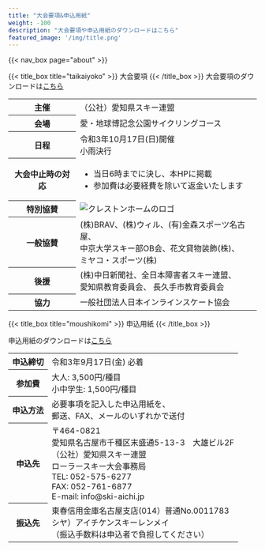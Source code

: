 ```yaml
---
title: "大会要項&申込用紙"
weight: -100
description: "大会要項や申込用紙のダウンロードはこちら"
featured_image: '/img/title.png'
---
```


{{< nav_box page="about" >}}

{{< title_box title="taikaiyoko" >}}
大会要項
{{< /title_box >}}
大会要項のダウンロードは[こちら](https://drive.google.com/uc?export=download&id=1cGrSakZ45X6GDv-77CUZqbP2THWAgdTm "ダウンロード (Google Drive)")

<table class="about cf ph3 ph5-l pv3 pv4-l f4 tc-l measure-wide lh-copy center">
  <tr>
    <th>主催</th>
    <td>（公社）愛知県スキー連盟</td>
  </tr>
  <tr>
    <th>会場</th>
    <td>愛・地球博記念公園サイクリングコース
    </td>
  </tr>
  <tr>
    <th>日程</th>
    <td>令和3年10月17日(日)開催<br>
    小雨決行
    </td>
  </tr>
  <tr>
    <th>大会中止時の対応</th>
    <td class="ippan">
        <ul>
            <li style="text-align: left;">当日6時までに決し、本HPに掲載</li>
            <li style="text-align: left;">参加費は必要経費を除いて返金いたします</li>
        </ul>
    </td>
  </tr>
  <tr>
    <th>特別協賛</th>
    <td><img class="logo center" src="/img/crestn_logo.png" alt="クレストンホームのロゴ"></td>
  </tr>
  <tr>
    <th>一般協賛</th>
    <td class="ippan">(株)BRAV、(株)ウィル、(有)金森スポーツ名古屋、<br>
中京大学スキー部OB会、花文貸物装飾(株)、<br>ミヤコ・スポーツ(株)</td>
  </tr>
  <tr>
    <th>後援</th>
    <td class="ippan">(株)中日新聞社、全日本障害者スキー連盟、<br>愛知県教育委員会、
長久手市教育委員会</td>
  </tr>
  <tr>
    <th>協力</th>
    <td class="ippan">一般社団法人日本インラインスケート協会</td>
  </tr>
</table>

{{< title_box title="moushikomi" >}}
申込用紙
{{< /title_box >}}

申込用紙のダウンロードは[こちら](https://drive.google.com/uc?export=download&id=1BIgTBlKfEAZRaxGjZreXsztQB6aqDC8u "ダウンロード (Google Drive)")

<table class="about cf ph3 ph5-l pv3 pv4-l f4 tc-l measure-wide lh-copy center">
  <tr>
    <th>申込締切</th>
    <td>令和3年9月17日(金) 必着</td>
  </tr>
  <tr>
    <th>参加費</th>
    <td>大人: 3,500円/種目<br>
        小中学生: 1,500円/種目
    </td>
  </tr>
  <tr>
    <th>申込方法</th>
    <td class="ippan">必要事項を記入した申込用紙を、<br>郵送、FAX、メールのいずれかで送付</td>
  </tr>
  <tr>
    <th>申込先</th>
    <td class="ippan">〒464-0821　<br>愛知県名古屋市千種区末盛通5-13-3　大雄ビル2F<br>（公社）愛知県スキー連盟　<br>ローラースキー大会事務局<br>TEL: 052-575-6277
    <br>FAX: 052-761-6877
    <br>E-mail: info@ski-aichi.jp</td>
  </tr>
  <tr>
    <th>振込先</th>
    <td class="ippan">東春信用金庫名古屋支店(014）普通No.0011783<br>
    シヤ）アイチケンスキーレンメイ<br>
    （振込手数料は申込者で負担してください）
    </td>
  </tr>
</table>

